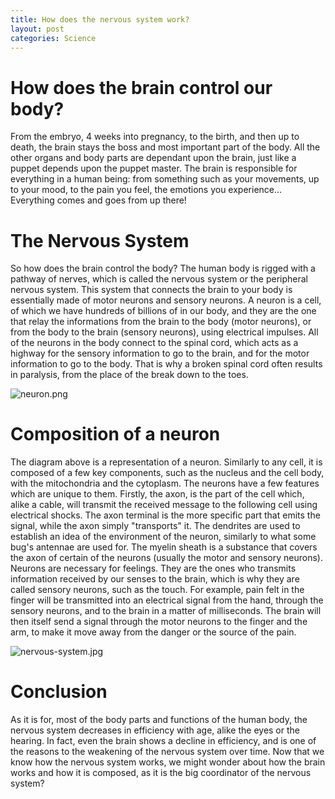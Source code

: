 ```yaml
---
title: How does the nervous system work?
layout: post
categories: Science
---
```


# How does the brain control our body?

From the embryo, 4 weeks into pregnancy, to the birth, and then up to death, the brain stays the boss and most important part of the body. All the other organs and body parts are dependant upon the brain, just like a puppet depends upon the puppet master. The brain is responsible for everything in a human being: from something such as your movements, up to your mood, to the pain you feel, the emotions you experience… Everything comes and goes from up there!

# The Nervous System

So how does the brain control the body? The human body is rigged with a pathway of nerves, which is called the nervous system or the peripheral nervous system. This system that connects the brain to your body is essentially made of motor neurons and sensory neurons. A neuron is a cell, of which we have hundreds of billions of in our body, and they are the one that relay the informations from the brain to the body (motor neurons), or from the body to the brain (sensory neurons), using electrical impulses. All of the neurons in the body connect to the spinal cord, which acts as a highway for the sensory information to go to the brain, and for the motor information to go to the body. That is why a broken spinal cord often results in paralysis, from the place of the break down to the toes.

![neuron.png](/img/neuron.png)

# Composition of a neuron

The diagram above is a representation of a neuron. Similarly to any cell, it is composed of a few key components, such as the nucleus and the cell body, with the mitochondria and the cytoplasm. The neurons have a few features which are unique to them. Firstly, the axon, is the part of the cell which, alike a cable, will transmit the received message to the following cell using electrical shocks. The axon terminal is the more specific part that emits the signal, while the axon simply &quot;transports&quot; it. The dendrites are used to establish an idea of the environment of the neuron, similarly to what some bug&#39;s antennae are used for. The myelin sheath is a substance that covers the axon of certain of the neurons (usually the motor and sensory neurons). Neurons are necessary for feelings. They are the ones who transmits information received by our senses to the brain, which is why they are called sensory neurons, such as the touch.
For example, pain felt in the finger will be transmitted into an electrical signal from the hand, through the sensory neurons, and to the brain in a matter of milliseconds. The brain will then itself send a signal through the motor neurons to the finger and the arm, to make it move away from the danger or the source of the pain.

![nervous-system.jpg](/img/nervous-system.jpg)

# Conclusion

As it is for, most of the body parts and functions of the human body, the nervous system decreases in efficiency with age, alike the eyes or the hearing. In fact, even the brain shows a decline in efficiency, and is one of the reasons to the weakening of the nervous system over time. Now that we know how the nervous system works, we might wonder about how the brain works and how it is composed, as it is the big coordinator of the nervous system?
